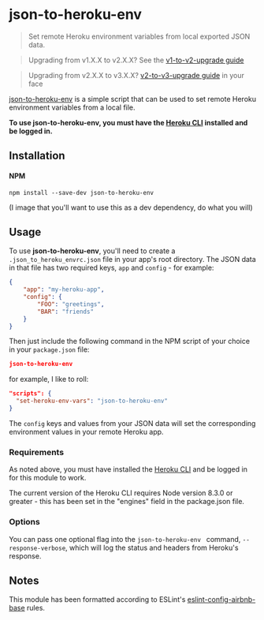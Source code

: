 # json-to-heroku-env
> Set remote Heroku environment variables from local exported JSON data.

> Upgrading from v1.X.X to v2.X.X? See the [v1-to-v2-upgrade guide]

> Upgrading from v2.X.X to v3.X.X? [v2-to-v3-upgrade guide] in your face

[json-to-heroku-env] is a simple script that can be used to set remote Heroku environment variables from a local file.

**To use json-to-heroku-env, you must have the [Heroku CLI] installed and be logged in.**

## Installation

#### NPM

``` SH
npm install --save-dev json-to-heroku-env
```

(I image that you'll want to use this as a dev dependency, do what you will)

## Usage

To use **json-to-heroku-env**, you'll need to create a `.json_to_heroku_envrc.json` file in your app's root directory. The JSON data in that file has two required keys, `app` and `config` - for example:

```JSON
{
	"app": "my-heroku-app",
	"config": {
		"FOO": "greetings",
		"BAR": "friends"
	}
}
```

Then just include the following command in the NPM script of your choice in your `package.json` file:

```JSON
json-to-heroku-env
```

for example, I like to roll:

```JSON
"scripts": {
  "set-heroku-env-vars": "json-to-heroku-env"
}
```

The `config` keys and values from your JSON data will set the corresponding environment values in your remote Heroku app.

### Requirements

As noted above, you must have installed the [Heroku CLI] and be logged in for this module to work.

The current version of the Heroku CLI requires Node version 8.3.0 or greater - this has been set in the "engines" field in the package.json file.

### Options

You can pass one optional flag into the `json-to-heroku-env ` command, `--response-verbose`, which will log the status and headers from Heroku's response.

## Notes

This module has been formatted according to ESLint's [eslint-config-airbnb-base] rules.

[v1-to-v2-upgrade guide]: upgrade_guides/v1-to-v2-upgrade-guide.md
[v2-to-v3-upgrade guide]: upgrade_guides/v2-to-v3-upgrade-guide.md
[json-to-heroku-env]: https://www.npmjs.com/package/json-to-heroku-env
[Heroku CLI]: https://devcenter.heroku.com/articles/heroku-cli
[eslint-config-airbnb-base]: https://www.npmjs.com/package/eslint-config-airbnb-base
